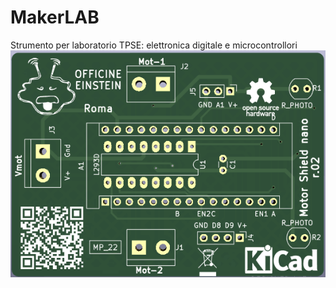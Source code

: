 # MakerLAB
Strumento per laboratorio TPSE:  elettronica digitale e microcontrollori
![This is an image](https://github.com/OfficineEinstein/Motor4Nano/blob/main/Motor_shield_4Nano.png)
